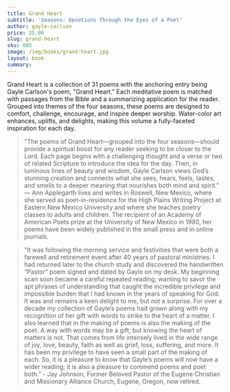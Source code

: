 ```yaml
---
title: Grand Heart
subtitle: 'Seasons: Devotions Through the Eyes of a Poet'
author: gayle-carlson
price: 25.00
slug: grand-heart
sku: 005
image: /img/books/grand-heart.jpg
layout: book
summary:
---
```


Grand Heart is a collection of 31 poems with the anchoring entry being Gayle Carlson's poem, "Grand Heart." Each meditative poem is matched with passages from the Bible and a summarizing application for the reader. Grouped into themes of the four seasons, these poems are designed to comfort, challenge, encourage, and inspire deeper worship. Water-color art enhances, uplifts, and delights, making this volume a fully-faceted inspiration for each day.

> "The poems of Grand Heart—grouped into the four seasons—should provide a spiritual boost for any reader seeking to be closer to the Lord. Each page begins with a challenging thought and a verse or two of related Scripture to introduce the idea for the day. Then, in luminous lines of beauty and wisdom, Gayle Carlson views God’s stunning creation and connects what she sees, hears, feels, tastes, and smells to a deeper meaning that nourishes both mind and spirit." — Ann Applegarth lives and writes in Roswell, New Mexico, where she served as poet-in-residence for the High Plains Writing Project at Eastern New Mexico University and where she teaches poetry classes to adults and children. The recipient of an Academy of American Poets prize at the University of New Mexico in 1980, her poems have been widely published in the small press and in online journals.

> “It was following the morning service and festivities that were both a farewell and retirement event after 40 years of pastoral ministries. I had returned later to the church study and discovered the handwritten “Pastor” poem signed and dated by Gayle on my desk.
My beginning scan soon became a careful repeated reading; wanting to savor the apt phrases of understanding that caught the incredible privilege and impossible burden that I had known in the years of speaking for God.
It was and remains a keen delight to me, but not a surprise. For over a decade my collection of Gayle’s poems had grown along with my recognition of her gift with words to strike to the heart of a matter.
I also learned that in the making of poems is also the making of the poet. A way with words may be a gift; but knowing the heart of matters is not. That comes from life intensely lived in the wide range of joy, love, beauty, faith as well as grief, loss, suffering, and more. It has been my privilege to have seen a small part of the making of each.
So, it is a pleasure to know that Gayle’s poems will now have a wider reading; it is also a pleasure to commend poems and poet both.” - Jay Johnson, Former Beloved Pastor of the Eugene Christian and Missionary Alliance Church, Eugene, Oregon, now retired.
